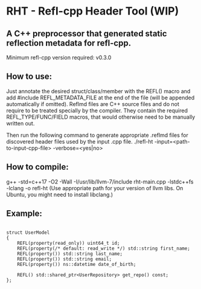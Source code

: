 # RHT - Refl-cpp Header Tool (WIP)
## A C++ preprocessor that generated static reflection metadata for refl-cpp.

Minimum refl-cpp version required: v0.3.0

## How to use:
Just annotate the desired struct/class/member with the REFL() macro and add #include REFL_METADATA_FILE at the end of the file (will be appended automatically if omitted). Reflmd files are C++ source files and do not require to be treated specially by the compiler. They contain the required REFL_TYPE/FUNC/FIELD macros, that would otherwise need to be manually written out.

Then run the following command to generate appropriate .reflmd files for discovered header files used by the input .cpp file.
./refl-ht -input=&lt;path-to-input-cpp-file&gt; -verbose=&lt;yes|no&gt;

## How to compile: 
g++ -std=c++17 -O2 -Wall -I/usr/lib/llvm-7/include rht-main.cpp -lstdc++fs -lclang -o refl-ht
(Use appropriate path for your version of llvm libs. On Ubuntu, you might need to install libclang.)

## Example:

```

struct UserModel
{
    REFL(property(read_only)) uint64_t id;
    REFL(property(/* default: read_write */) std::string first_name;
    REFL(property()) std::string last_name;
    REFL(property()) std::string email;
    REFL(property()) ns::datetime date_of_birth;

    REFL() std::shared_ptr<UserRepository> get_repo() const;
};

```
